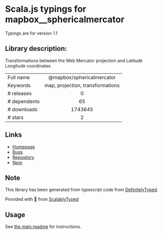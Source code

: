 
# Scala.js typings for mapbox__sphericalmercator

Typings are for version 1.1

## Library description:
Transformations between the Web Mercator projection and Latitude Longitude coordinates

|                    |                 |
| ------------------ | :-------------: |
| Full name          | @mapbox/sphericalmercator |
| Keywords           | map, projection, transformations |
| # releases         | 0 |
| # dependents       | 65 |
| # downloads        | 1743645 |
| # stars            | 2 |

## Links
- [Homepage](https://github.com/mapbox/node-sphericalmercator#readme)
- [Bugs](https://github.com/mapbox/node-sphericalmercator/issues)
- [Repository](https://github.com/mapbox/node-sphericalmercator)
- [Npm](https://www.npmjs.com/package/%40mapbox%2Fsphericalmercator)
    


## Note
This library has been generated from typescript code from [DefinitelyTyped](https://definitelytyped.org).

Provided with :purple_heart: from [ScalablyTyped](https://github.com/oyvindberg/ScalablyTyped)

## Usage
See [the main readme](../../readme.md) for instructions.


